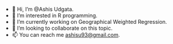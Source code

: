 - 👋 Hi, I’m @Ashis Udgata.
- 👀 I’m interested in R programming.
- 🌱 I’m currently working on Geographical Weighted Regression.
- 💞️ I’m looking to collaborate on this topic.
- 📫 You can reach me ashisu93@gmail.com. 

<!---
9437951970/9437951970 is a ✨ special ✨ repository because its `README.md` (this file) appears on your GitHub profile.
You can click the Preview link to take a look at your changes.
--->
